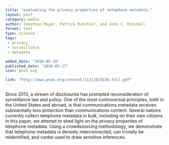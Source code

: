 ```yaml
---
title: "evaluating the privacy properties of telephone metadata."
layout: post
category: media
author: Jonathan Mayer, Patrick Mutchler, and John C. Mitchell
format: text
type: science
tags: 
 - privacy
 - surveillance
 - metadata

added_date: "2016-05-18"
published_date: "2016-05-17"
icon: pnas.svg

link: "http://www.pnas.org/content/113/20/5536.full.pdf"
---
```


Since 2013, a stream of disclosures has prompted reconsideration of surveillance law and policy. 
One of the most controversial principles, both in the United States and abroad, is that communications metadata receives substantially less protection than communications content. 
Several nations currently collect telephone metadata in bulk, including on their own citizens. In this paper, we attempt to shed light on the privacy properties of telephone metadata. 
Using a crowdsourcing methodology, we demonstrate that telephone metadata is densely interconnected, can trivially be reidentified, and canbe used to draw sensitive inferences. 


